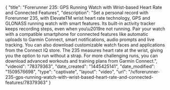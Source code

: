 {
    "title": "Forerunner 235: GPS Running Watch with Wrist-based Heart Rate and Connected Features",
    "description": "Set a personal record with Forerunner 235, with ElevateTM wrist heart rate technology, GPS and GLONASS running watch with smart features. Its built-in activity tracker keeps recording steps, even when you\u2019re not running. Pair your watch with a compatible smartphone for connected features like automatic uploads to Garmin Connect, smart notifications, audio prompts and live tracking. You can also download customizable watch faces and applications from the Connect IQ store. The 235 measures heart rate at the wrist, giving you the option to run without a strap. For more challenging runs, you can download advanced workouts and training plans from Garmin Connect.",
    "videoid": "78379363",
    "date_created": "1445425141",
    "date_modified": "1509576698",
    "type": "captivate",
    "layout": "video",
    "url": "\/v\/forerunner-235-gps-running-watch-with-wrist-based-heart-rate-and-connected-features\/78379363"
}